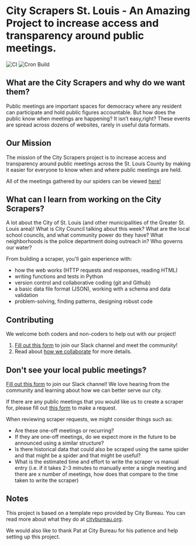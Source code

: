 # City Scrapers St. Louis - An Amazing Project to increase access and transparency around public meetings.

![CI](https://github.com/stl-public-meetings/city-scrapers-stl/workflows/CI/badge.svg)
![Cron Build](https://github.com/stl-public-meetings/city-scrapers-stl/workflows/Cron%20Build/badge.svg)

## What are the City Scrapers and why do we want them?

Public meetings are important spaces for democracy where any resident can participate and hold public figures accountable. But how does the public know when meetings are happening? It isn’t easy,right? These events are spread across dozens of websites, rarely in useful data formats.

## Our Mission

The mission of the City Scrapers project is to increase access and transparency around public meetings across the St. Louis County by making it easier for everyone to know when and where public meetings are held.

All of the meetings gathered by our spiders can be viewed [here!](https://stl-public-meetings.github.io/events-stl/)

## What can I learn from working on the City Scrapers?

A lot about the City of St. Louis (and other municipalities of the Greater St. Louis area)! What is City Council talking about this week? What are the local school councils, and what community power do they have? What neighborhoods is the police department doing outreach in? Who governs our water?

From building a scraper, you'll gain experience with:

* how the web works (HTTP requests and responses, reading HTML)
* writing functions and tests in Python
* version control and collaborative coding (git and Github)
* a basic data file format (JSON), working with a schema and data validation
* problem-solving, finding patterns, designing robust code

## Contributing

We welcome both coders and non-coders to help out with our project!

1. [Fill out this form](https://airtable.com/shr7a4qgK9rs2yzle) to join our Slack channel and meet the community!
2. Read about [how we collaborate](https://github.com/stl-public-meetings/city-scrapers-stl/blob/main/CONTRIBUTING.md) for more details.

## Don't see your local public meetings?

[Fill out this form](https://airtable.com/shr7a4qgK9rs2yzle) to join our Slack channel! We love hearing from the community and learning about how we can better serve our city.

If there are any public meetings that you would like us to create a scraper for, please fill out [this form](https://airtable.com/shrFCciN4g1CYLK9A) to make a request.

When reviewing scraper requests, we might consider things such as:

* Are these one-off meetings or recurring?
* If they are one-off meetings, do we expect more in the future to be announced using a similar structure?
* Is there historical data that could also be scraped using the same spider and that might be a spider and that might be useful?
* What is the estimated time and effort to write the scraper vs manual entry (i.e. if it takes 2-3 minutes to manually enter a single meeting and there are x number of meetings, how does that compare to the time taken to write the scraper)

## Notes
This project is based on a template repo provided by City Bureau. You can read more about what they do at [citybureau.org](https://www.citybureau.org/#our-newsroom).

We would also like to thank Pat at City Bureau for his patience and help setting up this project.
